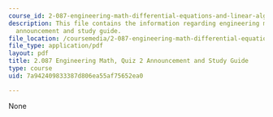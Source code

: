 ```yaml
---
course_id: 2-087-engineering-math-differential-equations-and-linear-algebra-fall-2014
description: This file contains the information regarding engineering math, quiz 2
  announcement and study guide.
file_location: /coursemedia/2-087-engineering-math-differential-equations-and-linear-algebra-fall-2014/7a942409833387d806ea55af75652ea0_MIT2_087F14_Quiz2AnnStuGu.pdf
file_type: application/pdf
layout: pdf
title: 2.087 Engineering Math, Quiz 2 Announcement and Study Guide
type: course
uid: 7a942409833387d806ea55af75652ea0

---
```

None